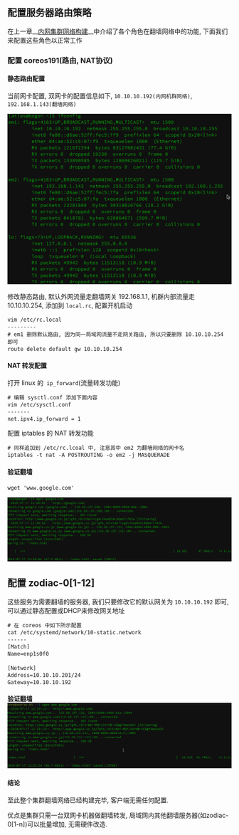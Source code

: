 ## 配置服务器路由策略

在上一章__[内网集群网络构建](../chapter-2/construction-cluster-network.md)__中介绍了各个角色在翻墙网络中的功能, 下面我们来配置这些角色以正常工作

### 配置 coreos191(路由, NAT协议)

#### 静态路由配置

当前网卡配置, 双网卡的配置信息如下, `10.10.10.192(内网机群网络)`, `192.168.1.143(翻墙网络)`

![2016-07-17_12-00-51](./images/2016-07-17_12-00-51.png)

修改静态路由, 默认外网流量走翻墙网关 192.168.1.1, 机群内部流量走 10.10.10.254, 添加到 `local.rc`, 配置开机启动

```
vim /etc/rc.local
---------
# em1 删除默认路由, 因为同一局域网流量不走网关路由, 所以只要删除 10.10.10.254 即可
route delete default gw 10.10.10.254
```

#### NAT 转发配置

打开 linux 的` ip_forward`(流量转发功能)

```shell
# 编辑 sysctl.conf 添加下面内容
vim /etc/sysctl.conf
-------
net.ipv4.ip_forward = 1
```

配置 iptables 的 NAT 转发功能

```shell
# 同样追加到 /etc/rc.lcoal 中, 注意其中 em2 为翻墙网络的网卡名
iptables -t nat -A POSTROUTING -o em2 -j MASQUERADE
```

#### 验证翻墙

```shell
wget 'www.google.com'
```

![2016-07-17_12-20-36](./images/2016-07-17_12-20-36.png)

## 配置 zodiac-0[1-12]

这些服务为需要翻墙的服务器, 我们只要修改它的默认网关为 `10.10.10.192` 即可, 可以通过静态配置或DHCP来修改网关地址

```shell
# 在 coreos 中如下所示配置
cat /etc/systemd/network/10-static.network
------
[Match]
Name=enp1s0f0

[Network]
Address=10.10.10.201/24
Gateway=10.10.10.192
```

#### 验证翻墙 ![2016-07-17_12-23-30](images/2016-07-17_12-23-30.png)

#### 结论

至此整个集群翻墙网络已经构建完毕, 客户端无需任何配置.

优点是集群只需一台双网卡机器做翻墙转发, 局域网内其他翻墙服务器(如zodiac-0[1-n])可以批量增加, 无需硬件改造.